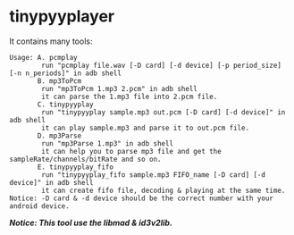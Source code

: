 # tinypyyplayer  
It contains many tools:  

	Usage: A. pcmplay
	        run "pcmplay file.wav [-D card] [-d device] [-p period_size] [-n n_periods]" in adb shell
	       B. mp3ToPcm
	        run "mp3ToPcm 1.mp3 2.pcm" in adb shell
	        it can parse the 1.mp3 file into 2.pcm file.
	       C. tinypyyplay
	        run "tinypyyplay sample.mp3 out.pcm [-D card] [-d device]" in adb shell
	        it can play sample.mp3 and parse it to out.pcm file.
	       D. mp3Parse
	        run "mp3Parse 1.mp3" in adb shell
	        it can help you to parse mp3 file and get the sampleRate/channels/bitRate and so on.
	       E. tinypyyplay_fifo
	        run "tinypyyplay_fifo sample.mp3 FIFO_name [-D card] [-d device]" in adb shell
	        it can create fifo file, decoding & playing at the same time.
	Notice: -D card & -d device should be the correct number with your android device.
 ***Notice: This tool use the libmad & id3v2lib.***  